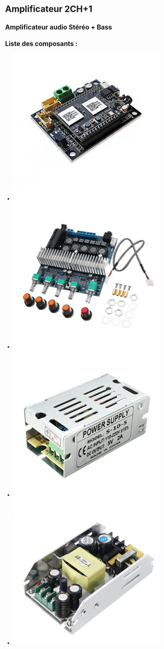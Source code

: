 # Amplificateur 2CH+1
## Amplificateur audio Stéréo + Bass

## Liste des composants :
* <a href="https://www.banggood.com/fr/Up2stream-Mini-V2-WiFi-Audio-Receiver-Module-24bit-192kHz-FLAC-Multiroom-for-AmplifiedBoard-p-1669568.html?rmmds=myorder&cur_warehouse=CN"><img src="33337191-0806-4aac-8d5c-bd8207067959.jpg.webp" width="500px" /></a>
* <a href="https://www.banggood.com/fr/TPA3116-2_1-DC-12V-24V-50W+50W+100W-HIFI-Digital-Audio-Amplifier-Board-p-1303084.html?rmmds=detail-topright-recommendation&cur_warehouse=CN"><img src="385c1610-dfe3-4ad4-b5e2-888cbe55d4fc.JPG.webp" width="500px" /></a>
* <a href="https://www.banggood.com/fr/AC-110-220V-To-DC-5V-2A-10W-Driver-Switch-Power-Supply-Transformer-For-LED-Strip-Light-p-1094518.html?rmmds=myorder&cur_warehouse=CN"><img src="5e3169c0-8391-4478-bdae-8381798e8fc3.jpg.webp" width="500px" /></a>
* <a href="https://www.banggood.com/fr/UM-U120S-AC-to-DC-5V-or-12V24V-15A-or-10A-or-5A-120W-Switching-Power-Supply-Module-AC-to-DC-Converter-120W-Regulated-Power-Supply-p-1758462.html?rmmds=myorder&cur_warehouse=CN&ID=49552"><img src="9ad1d002-cd88-4386-90a3-ed9aa5b27b4d.jpg.webp" width="500px" /></a>
